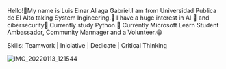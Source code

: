 Hello!👋My name is Luis Einar Aliaga Gabriel.I am from Universidad Publica de El Alto taking System Ingineering.🏫
I have a huge interest in AI 🤖 and cibersecurity🥷.Currently study Python.🐍
Currently Microsoft Learn Student Ambassador, Community Mannager and a Volunteer.😁

Skills:
Teamwork | Iniciative | Dedicate | Critical Thinking

<!--
**Kmikboom/Kmikboom** is a ✨ _special_ ✨ repository because its `README.md` (this file) appears on your GitHub profile.

Here are some ideas to get you started:

- 🔭 I’m currently working on this page
- 🌱 I’m currently learning Python
- 📫 How to reach me: Luis Einar Aliaga Gabriel (Twitter, Linkedin, Instagram)
- 😄 Pronouns: He/His
-->
![IMG_20220113_121544](https://github.com/user-attachments/assets/672622db-995e-4ac3-b436-836ed97db97e)
